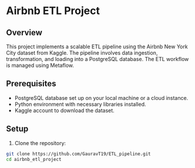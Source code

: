 # Airbnb ETL Project

## Overview

This project implements a scalable ETL pipeline using the Airbnb New York City dataset from Kaggle. The pipeline involves data ingestion, transformation, and loading into a PostgreSQL database. The ETL workflow is managed using Metaflow.

## Prerequisites

- PostgreSQL database set up on your local machine or a cloud instance.
- Python environment with necessary libraries installed.
- Kaggle account to download the dataset.

## Setup

1. Clone the repository:

```sh
git clone https://github.com/GauravT19/ETL_pipeline.git
cd airbnb_etl_project
